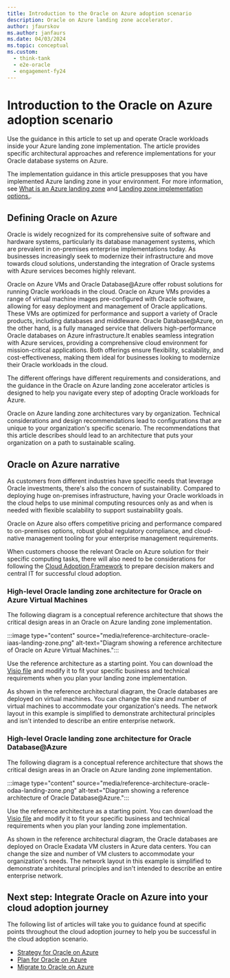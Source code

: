 ```yaml
---
title: Introduction to the Oracle on Azure adoption scenario
description: Oracle on Azure landing zone accelerator.
author: jfaurskov
ms.author: janfaurs
ms.date: 04/03/2024
ms.topic: conceptual
ms.custom: 
  - think-tank
  - e2e-oracle
  - engagement-fy24
---
```

# Introduction to the Oracle on Azure adoption scenario

Use the guidance in this article to set up and operate Oracle workloads inside your Azure landing zone implementation. The article provides specific architectural approaches and reference implementations for your Oracle database systems on Azure.

The implementation guidance in this article presupposes that you have implemented Azure landing zone in your environment. For more information, see [What is an Azure landing zone](/azure/cloud-adoption-framework/ready/landing-zone/implementation-options) and [Landing zone implementation options.](/azure/cloud-adoption-framework/ready/landing-zone/implementation-options).

## Defining Oracle on Azure

Oracle is widely recognized for its comprehensive suite of software and hardware systems, particularly its database management systems, which are prevalent in on-premises enterprise implementations today. As businesses increasingly seek to modernize their infrastructure and move towards cloud solutions, understanding the integration of Oracle systems with Azure services becomes highly relevant.

Oracle on Azure VMs and Oracle Database@Azure offer robust solutions for running Oracle workloads in the cloud. Oracle on Azure VMs provides a range of virtual machine images pre-configured with Oracle software, allowing for easy deployment and management of Oracle applications. These VMs are optimized for performance and support a variety of Oracle products, including databases and middleware. Oracle Database@Azure, on the other hand, is a fully managed service that delivers high-performance Oracle databases on Azure infrastructure.It enables seamless integration with Azure services, providing a comprehensive cloud environment for mission-critical applications. Both offerings ensure flexibility, scalability, and cost-effectiveness, making them ideal for businesses looking to modernize their Oracle workloads in the cloud. 

The different offerings have different requirements and considerations, and the guidance in the Oracle on Azure landing zone accelerator articles is designed to help you navigate every step of adopting Oracle workloads for Azure.

Oracle on Azure landing zone architectures vary by organization. Technical considerations and design recommendations lead to configurations that are unique to your organization's specific scenario. The recommendations that this article describes should lead to an architecture that puts your organization on a path to sustainable scaling.

## Oracle on Azure narrative

As customers from different industries have specific needs that leverage Oracle investments, there's also the concern of sustainability. Compared to deploying huge on-premises infrastructure, having your Oracle workloads in the cloud helps to use minimal computing resources only as and when is needed with flexible scalability to support sustainability goals.

Oracle on Azure also offers competitive pricing and performance compared to on-premises options, robust global regulatory compliance, and cloud-native management tooling for your enterprise management requirements.

When customers choose the relevant Oracle on Azure solution for their specific computing tasks, there will also need to be considerations for following the [Cloud Adoption Framework](/azure/cloud-adoption-framework/overview) to prepare decision makers and central IT for successful cloud adoption.

### High-level Oracle landing zone architecture for Oracle on Azure Virtual Machines

The following diagram is a conceptual reference architecture that shows the critical design areas in an Oracle on Azure landing zone implementation.

:::image type="content" source="media/reference-architecture-oracle-iaas-landing-zone.png" alt-text="Diagram showing a reference architecture of Oracle on Azure Virtual Machines.":::

Use the reference architecture as a starting point. You can download the [Visio file](https://github.com/MicrosoftDocs/cloud-adoption-framework/tree/main/docs/scenarios/oracle-iaas/media/Azure-Landing-Zone-Architecture-Oracle.vsdx) and modify it to fit your specific business and technical requirements when you plan your landing zone implementation.

As shown in  the reference architectural diagram, the Oracle databases are deployed on virtual machines. You can change the size and number of virtual machines to accommodate your organization's needs. The network layout in this example is simplified to demonstrate architectural principles and isn't intended to describe an entire enterprise network.

### High-level Oracle landing zone architecture for Oracle Database@Azure

The following diagram is a conceptual reference architecture that shows the critical design areas in an Oracle on Azure landing zone implementation.

:::image type="content" source="media/reference-architecture-oracle-odaa-landing-zone.png" alt-text="Diagram showing a reference architecture of Oracle Database@Azure.":::

Use the reference architecture as a starting point. You can download the [Visio file](https://github.com/MicrosoftDocs/cloud-adoption-framework/tree/main/docs/scenarios/oracle-iaas/media/Azure-Landing-Zone-Architecture-Oracle.vsdx) and modify it to fit your specific business and technical requirements when you plan your landing zone implementation.

As shown in  the reference architectural diagram, the Oracle databases are deployed on Oracle Exadata VM clusters in Azure data centers. You can change the size and number of VM clusters to accommodate your organization's needs. The network layout in this example is simplified to demonstrate architectural principles and isn't intended to describe an entire enterprise network.

## Next step: Integrate Oracle on Azure into your cloud adoption journey

The following list of articles will take you to guidance found at specific points throughout the cloud adoption journey to help you be successful in the cloud adoption scenario.

- [Strategy for Oracle on Azure](oracle-landing-zone-strategy.md)
- [Plan for Oracle on Azure](oracle-landing-zone-plan.md)
- [Migrate to Oracle on Azure](oracle-migration-planning.md)
